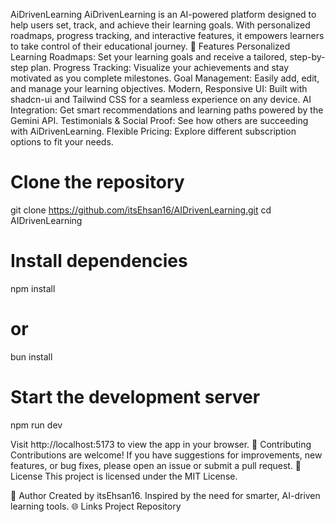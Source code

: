 AiDrivenLearning
AiDrivenLearning is an AI-powered platform designed to help users set, track, and achieve their learning goals. With personalized roadmaps, progress tracking, and interactive features, it empowers learners to take control of their educational journey.
🚀 Features
Personalized Learning Roadmaps: Set your learning goals and receive a tailored, step-by-step plan.
Progress Tracking: Visualize your achievements and stay motivated as you complete milestones.
Goal Management: Easily add, edit, and manage your learning objectives.
Modern, Responsive UI: Built with shadcn-ui and Tailwind CSS for a seamless experience on any device.
AI Integration: Get smart recommendations and learning paths powered by the Gemini API.
Testimonials & Social Proof: See how others are succeeding with AiDrivenLearning.
Flexible Pricing: Explore different subscription options to fit your needs.

# Clone the repository
git clone https://github.com/itsEhsan16/AIDrivenLearning.git
cd AIDrivenLearning

# Install dependencies
npm install
# or
bun install

# Start the development server
npm run dev

Visit http://localhost:5173 to view the app in your browser.
🤝 Contributing
Contributions are welcome!
If you have suggestions for improvements, new features, or bug fixes, please open an issue or submit a pull request.
📄 License
This project is licensed under the MIT License.

👤 Author
Created by itsEhsan16.
Inspired by the need for smarter, AI-driven learning tools.
🌐 Links
Project Repository
